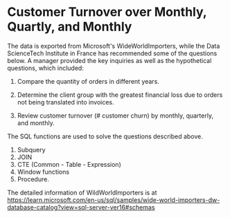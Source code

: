 # Customer Turnover over Monthly, Quartly, and Monthly 

The data is exported from Microsoft's WideWorldImporters, while the Data ScienceTech Institute in France has recommended some of the questions below. A manager provided the key inquiries as well as the hypothetical questions, which included: 

1. Compare the quantity of orders in different years.
2. Determine the client group with the greatest financial loss due to orders not being translated into invoices. 

3. Review customer turnover (# customer churn) by monthly, quarterly, and monthly.

The SQL functions are used to solve the questions described above.
1. Subquery
2. JOIN
3. CTE (Common - Table - Expression)
4. Window functions
5. Procedure.

The detailed information of WildWorldImporters is at https://learn.microsoft.com/en-us/sql/samples/wide-world-importers-dw-database-catalog?view=sql-server-ver16#schemas
